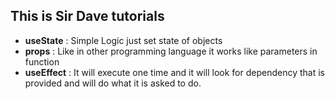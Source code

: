  This is Sir Dave tutorials
------------
- **useState** : Simple Logic just set state of objects
- **props** : Like in other programming language it works like parameters in function
- **useEffect** : It will execute one time and it will look for dependency that is provided 
and will do what it is asked to do. 
